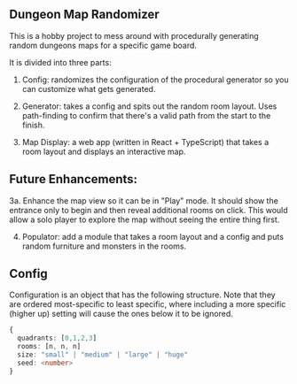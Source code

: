 ## Dungeon Map Randomizer

This is a hobby project to mess around with procedurally generating random dungeons maps for a specific game board.

It is divided into three parts:

1. Config: randomizes the configuration of the procedural generator so you can customize what gets generated.

2. Generator: takes a config and spits out the random room layout. Uses path-finding to confirm that there's a valid path from the start to the finish.

3. Map Display: a web app (written in React + TypeScript) that takes a room layout and displays an interactive map.

## Future Enhancements:

3a. Enhance the map view so it can be in "Play" mode. It should show the entrance only to begin and then reveal additional rooms on click. This would allow a solo player to explore the map without seeing the entire thing first.

4. Populator: add a module that takes a room layout and a config and puts random furniture and monsters in the rooms.

## Config

Configuration is an object that has the following structure. Note that they are ordered most-specific to least specific, where including a more specific (higher up) setting will cause the ones below it to be ignored.


```TypeScript
{
  quadrants: [0,1,2,3] 
  rooms: [n, n, n]
  size: "small" | "medium" | "large" | "huge"    
  seed: <number>
}
```
